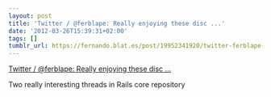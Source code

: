 ```yaml
---
layout: post
title: 'Twitter / @ferblape: Really enjoying these disc ...'
date: '2012-03-26T15:39:31+02:00'
tags: []
tumblr_url: https://fernando.blat.es/post/19952341920/twitter-ferblape-really-enjoying-these-disc
---
```

[Twitter / @ferblape: Really enjoying these disc ...](https://twitter.com/#!/ferblape/status/184273060684242944)  

Two really interesting threads in Rails core repository
